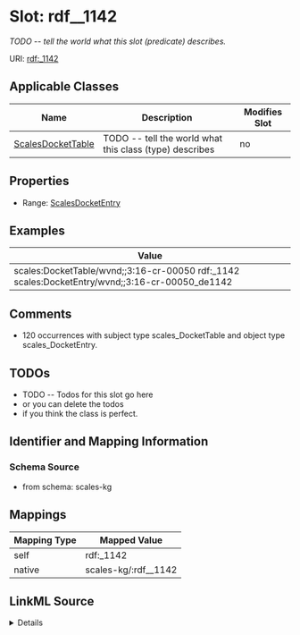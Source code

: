 

# Slot: rdf__1142


_TODO -- tell the world what this slot (predicate) describes._





URI: [rdf:_1142](http://www.w3.org/1999/02/22-rdf-syntax-ns#_1142)



<!-- no inheritance hierarchy -->





## Applicable Classes

| Name | Description | Modifies Slot |
| --- | --- | --- |
| [ScalesDocketTable](../classes/ScalesDocketTable.md) | TODO -- tell the world what this class (type) describes |  no  |







## Properties

* Range: [ScalesDocketEntry](../classes/ScalesDocketEntry.md)






## Examples

| Value |
| --- |
| scales:DocketTable/wvnd;;3:16-cr-00050 rdf:_1142 scales:DocketEntry/wvnd;;3:16-cr-00050_de1142 |

## Comments

* 120 occurrences with subject type scales_DocketTable and object type scales_DocketEntry.

## TODOs

* TODO -- Todos for this slot go here
* or you can delete the todos
* if you think the class is perfect.

## Identifier and Mapping Information







### Schema Source


* from schema: scales-kg




## Mappings

| Mapping Type | Mapped Value |
| ---  | ---  |
| self | rdf:_1142 |
| native | scales-kg/:rdf__1142 |




## LinkML Source

<details>
```yaml
name: rdf__1142
description: TODO -- tell the world what this slot (predicate) describes.
todos:
- TODO -- Todos for this slot go here
- or you can delete the todos
- if you think the class is perfect.
comments:
- 120 occurrences with subject type scales_DocketTable and object type scales_DocketEntry.
examples:
- value: scales:DocketTable/wvnd;;3:16-cr-00050 rdf:_1142 scales:DocketEntry/wvnd;;3:16-cr-00050_de1142
from_schema: scales-kg
rank: 1000
slot_uri: rdf:_1142
alias: rdf__1142
domain_of:
- scales_DocketTable
range: scales_DocketEntry

```
</details>
